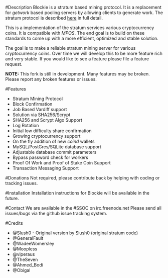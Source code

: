 #Description
Blockie is a stratum based mining protocol. It is a replacement for *getwork* based pooling servers by allowing clients to generate work. The stratum protocol is described [here](http://mining.bitcoin.cz/stratum-mining) in full detail.

This is a implementation of the stratum services various cryptocurrency coins. It is compatible with *MPOS*. The end goal is to build on these standards to come up with a more efficient, optimized and stable solution.

The goal is to make a reliable stratum mining server for various cryptocurrency coins. Over time we will develop this to be more feature rich and very stable. If you would like to see a feature please file a feature request. 

**NOTE:** This fork is still in development. Many features may be broken. Please report any broken features or issues.

#Features

* Stratum Mining Protocol
* Block Confirmation
* Job Based Vardiff support
* Solution via SHA256/Scrypt
* SHA256 and Scrypt Algo Support 
* Log Rotation
* Initial low difficulty share confirmation
* Growing cryptocurrency support
* On the fly addition of new *coind* wallets
* MySQL/PostGres/SQLite database support
* Adjustable database commit parameters
* Bypass password check for workers
* Proof Of Work and Proof of Stake Coin Support
* Transaction Messaging Support

#Donations 
Not required, please contribute back by helping with coding or tracking issues.

#Installation
Installation instructions for Blockie will be available in the future.

#Contact
We are available in the #SSOC on irc.freenode.net
Please send all issues/bugs via the github issue tracking system.

#Credits
* @Slush0 - Original version by Slush0 (original stratum code)
* @GeneralFault 
* @WadeeWomersley
* @Moopless
* @viperaus
* @TheSeven
* @Ahmed_Bodi
* @Obigal